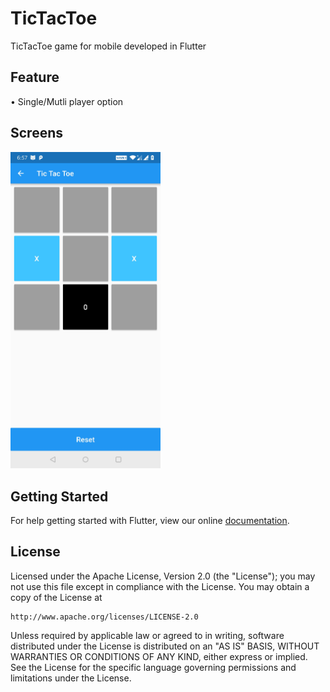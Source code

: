 # TicTacToe
TicTacToe game for mobile developed in Flutter

## Feature
•	Single/Mutli player option<br/> 

## Screens
<img src="https://github.com/snj07/TicTacToeFlutter/blob/master/screenshot/Screenshot_20181216-185754.jpg" width="240"/>
<br/>

## Getting Started

For help getting started with Flutter, view our online
[documentation](https://flutter.io/).


## License

Licensed under the Apache License, Version 2.0 (the "License");
you may not use this file except in compliance with the License.
You may obtain a copy of the License at

    http://www.apache.org/licenses/LICENSE-2.0

Unless required by applicable law or agreed to in writing, software
distributed under the License is distributed on an "AS IS" BASIS,
WITHOUT WARRANTIES OR CONDITIONS OF ANY KIND, either express or implied.
See the License for the specific language governing permissions and
limitations under the License.
